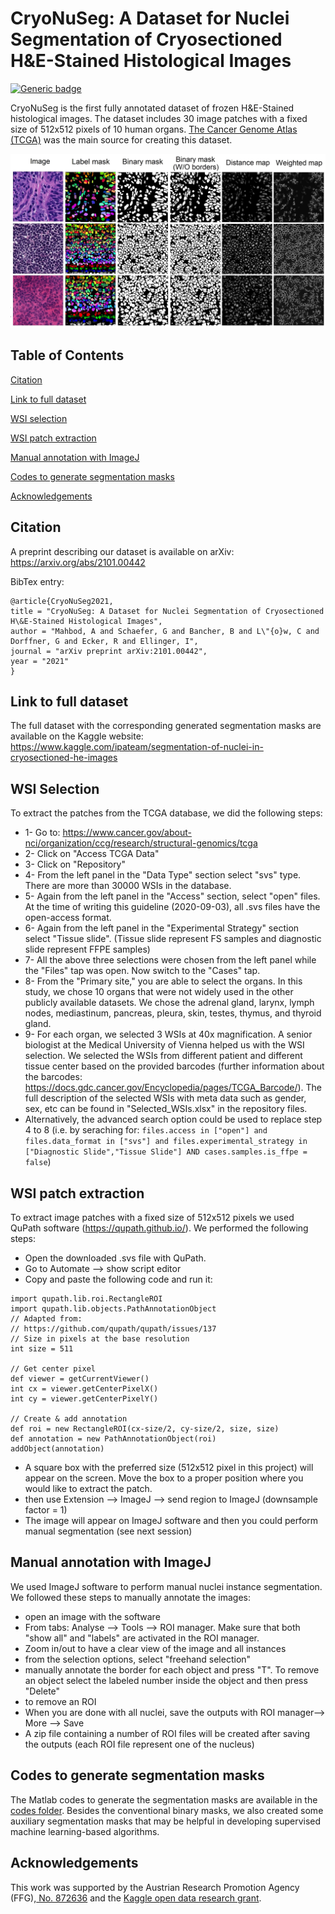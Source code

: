 # CryoNuSeg: A Dataset for Nuclei Segmentation of Cryosectioned H\&E-Stained Histological Images
[![Generic badge](https://img.shields.io/badge/Code-MATLAB-<COLOR>.svg)](https://shields.io/)

CryoNuSeg is the first fully annotated dataset of frozen H\&E-Stained histological images. The dataset includes 30 image patches with a fixed size of 512x512 pixels of 10 human organs. <a href="https://portal.gdc.cancer.gov/">The Cancer Genome Atlas (TCGA)</a> was the main source for creating this dataset.  

![Project Image](https://github.com/masih4/CryoNuSeg/blob/master/.gitfiles/example.jpg)



## Table of Contents 
[Citation](#citation)

[Link to full dataset](#link-to-full-dataset)

[WSI selection](#wsi-selection)

[WSI patch extraction](#wsi-patch-extraction)

[Manual annotation with ImageJ](#manual-annotation-with-imagej)

[Codes to generate segmentation masks](#codes-to-generate-segmentation-masks)

[Acknowledgements](#acknowledgements)





## Citation
A preprint describing our dataset is available on arXiv:
https://arxiv.org/abs/2101.00442

BibTex entry:
```
@article{CryoNuSeg2021,
title = "CryoNuSeg: A Dataset for Nuclei Segmentation of Cryosectioned H\&E-Stained Histological Images",
author = "Mahbod, A and Schaefer, G and Bancher, B and L\"{o}w, C and Dorffner, G and Ecker, R and Ellinger, I",
journal = "arXiv preprint arXiv:2101.00442",
year = "2021"
}

```
## Link to full dataset
The full dataset with the corresponding generated segmentation masks are available on the Kaggle website: 
https://www.kaggle.com/ipateam/segmentation-of-nuclei-in-cryosectioned-he-images

## WSI Selection
To extract the patches from the TCGA database, we did the following steps:
- 1- Go to: https://www.cancer.gov/about-nci/organization/ccg/research/structural-genomics/tcga
- 2- Click on "Access TCGA Data"
- 3- Click on "Repository"
- 4- From the left panel in the "Data Type" section select "svs" type. There are more than 30000 WSIs in the database. 
- 5- Again from the left panel in the "Access" section, select "open" files. At the time of writing this guideline (2020-09-03), all .svs files have the open-access format. 
- 6- Again from the left panel in the "Experimental Strategy" section select "Tissue slide". (Tissue slide represent FS samples and diagnostic slide represent FFPE samples)
- 7- All the above three selections were chosen from the left panel while the "Files" tap was open. Now switch to the "Cases" tap. 
- 8- From the "Primary site," you are able to select the organs. In this study, we chose 10 organs that were not widely used in the other publicly available datasets. We chose the adrenal gland, larynx, lymph nodes, mediastinum, pancreas, pleura, skin, testes, thymus, and thyroid gland. 
- 9- For each organ, we selected 3 WSIs at 40x magnification. A senior biologist at the Medical University of Vienna helped us with the WSI selection. We selected the WSIs from different patient and different tissue center based on the provided barcodes (further information about the barcodes: https://docs.gdc.cancer.gov/Encyclopedia/pages/TCGA_Barcode/). The full description of the selected WSIs with meta data such as gender, sex, etc can be found in "Selected_WSIs.xlsx" in the repository files. 
- Alternatively, the advanced search option could be used to replace step 4 to 8 (i.e. by seraching for: 
```files.access in ["open"] and files.data_format in ["svs"] and files.experimental_strategy in ["Diagnostic Slide","Tissue Slide"] AND cases.samples.is_ffpe = false```)

## WSI patch extraction
To extract image patches with a fixed size of 512x512 pixels we used QuPath software (https://qupath.github.io/). We performed the following steps:
- Open the downloaded .svs file with QuPath.
- Go to Automate --> show script editor 
- Copy and paste the following code and run it:
```// Script to create a 512 x 512 rectangle ROI in Qupath
import qupath.lib.roi.RectangleROI
import qupath.lib.objects.PathAnnotationObject
// Adapted from:
// https://github.com/qupath/qupath/issues/137
// Size in pixels at the base resolution
int size = 511

// Get center pixel
def viewer = getCurrentViewer()
int cx = viewer.getCenterPixelX()
int cy = viewer.getCenterPixelY()

// Create & add annotation
def roi = new RectangleROI(cx-size/2, cy-size/2, size, size)
def annotation = new PathAnnotationObject(roi)
addObject(annotation)
```
- A square box with the preferred size (512x512 pixel in this project) will appear on the screen. Move the box to a proper position where you would like to extract the patch.
- then use Extension --> ImageJ --> send region to ImageJ (downsample factor = 1)
- The image will appear on ImageJ software and then you could perform manual segmentation (see next session)
## Manual annotation with ImageJ
We used ImageJ software to perform manual nuclei instance segmentation. We followed these steps to manually annotate the images:
- open an image with the software
- From tabs:  Analyse --> Tools --> ROI manager. Make sure that both "show all" and "labels" are activated in the ROI manager. 
- Zoom in/out to have a clear view of the image and all instances
- from the selection options, select "freehand selection"
- manually annotate the border for each object and press "T". To remove an object select the labeled number inside the object and then press "Delete"
- to remove an ROI 
- When you are done with all nuclei, save the outputs with ROI manager--> More --> Save
- A zip file containing a number of ROI files will be created after saving the outputs (each ROI file represent one of the nucleus) 

## Codes to generate segmentation masks
The Matlab codes to generate the segmentation masks are available in the  <a href="https://github.com/masih4/CryoNuSeg/tree/master/codes/manual_masks_generator
">codes folder</a>. Besides the conventional binary masks, we also created some auxiliary segmentation masks that may be helpful in developing supervised machine learning-based algorithms.  

## Acknowledgements
This work was supported by the Austrian Research Promotion Agency (FFG),<a href="https://projekte.ffg.at/projekt/3258628"> No. 872636</a> and the <a href="https://www.kaggle.com/open-data-research-grant-2020-awardees">Kaggle open data research grant</a>.






